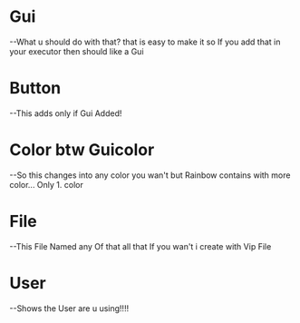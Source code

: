 # Gui 
--What u should do with that? that is easy to make it so If you add that in your executor then should like a Gui
# Button
--This adds only if Gui Added!
# Color btw Guicolor
--So this changes into any color you wan't but Rainbow contains with more color... Only 1. color
# File
--This File Named any Of that all that If you wan't i create with Vip File
# User 
--Shows the User are u using!!!!
